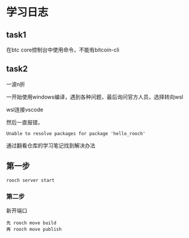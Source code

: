 # 学习日志

## task1

在btc core控制台中使用命令，不能有bitcoin-cli

## task2

一波n折

一开始使用windows编译，遇到各种问题，最后询问官方人员，选择转向wsl

wsl连接vscode

然后一直报错，

```
Unable to resolve packages for package 'hello_rooch'
```

通过翻看仓库的学习笔记找到解决办法

## 第一步

```
rooch server start
```

### 第二步

新开端口

```
先 rooch move build
再 rooch move publish
```

